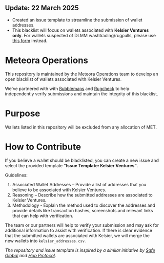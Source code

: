 ## Update: 22 March 2025

- Created an issue template to streamline the submission of wallet addresses.
- This blacklist will focus on wallets associated with **Kelsier Ventures only**. For wallets suspected of DLMM washtrading/rugpulls, please use [this form](https://docs.google.com/forms/d/e/1FAIpQLSevViXtkyOvU1nHwshhzzk6dNh-jFayxon5N8NuKxtAWpEWlw/viewform) instead.

# Meteora Operations

This repository is maintained by the Meteora Operations team to develop an open blacklist of wallets associated with Kelsier Ventures.

We've partnered with with [Bubblemaps](https://x.com/bubblemaps) and [Rugcheck](https://x.com/Rugcheckxyz) to help independently verify submissions and maintain the integrity of this blacklist.

# Purpose

Wallets listed in this repository will be excluded from any allocation of MET.

# How to Contribute

If you believe a wallet should be blacklisted, you can create a new issue and select the provided template **"Issue Template: Kelsier Ventures"**.

Guidelines: 

1. Associated Wallet Addresses – Provide a list of addresses that you believe to be associated with Kelsier Ventures.
2. Reasoning – Describe how the submitted addresses are associated to Kelsier Ventures.
3. Methodology - Explain the method used to discover the addresses and provide details like transaction hashes, screenshots and relevant links that can help with verification.

The team or our partners will help to verify your submission and may ask for additional information to assist with verification. If there is clear evidence that the submitted wallets are associated with Kelsier, we will merge the new wallets into `kelsier_addresses.csv`.

_The repository and issue template is inspired by a similar initiative by [Safe Global](https://github.com/safe-global) and [Hop Protocol](https://github.com/hop-protocol/hop-airdrop)._